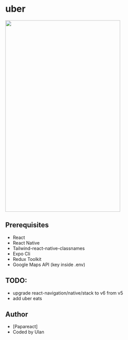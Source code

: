 # uber

<!-- ![uber gif](./non-project/uber-clone.gif) -->

<!-- for github -->
<img src="./non-project/uber-clone.gif" width="360" height="600" />

## Prerequisites

- React
- React Native
- Tailwind-react-native-classnames
- Expo Cli
- Redux Toolkit
- Google Maps API (key inside .env)

## TODO:

- upgrade react-navigation/native/stack to v6 from v5
- add uber eats

## Author

- [Papareact]
- Coded by Ulan
